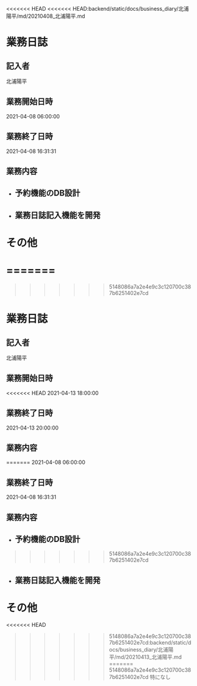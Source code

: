 <<<<<<< HEAD
<<<<<<< HEAD:backend/static/docs/business_diary/北浦陽平/md/20210408_北浦陽平.md
# 業務日誌

## 記入者

北浦陽平

## 業務開始日時

2021-04-08 06:00:00

## 業務終了日時

2021-04-08 16:31:31

## 業務内容

- 予約機能のDB設計
	- 
- 業務日誌記入機能を開発
	- 

# その他

=======
=======
>>>>>>> 5148086a7a2e4e9c3c120700c387b6251402e7cd
# 業務日誌

## 記入者

北浦陽平

## 業務開始日時

<<<<<<< HEAD
2021-04-13 18:00:00

## 業務終了日時

2021-04-13 20:00:00

## 業務内容

=======
2021-04-08 06:00:00

## 業務終了日時

2021-04-08 16:31:31

## 業務内容

- 予約機能のDB設計
	- 
>>>>>>> 5148086a7a2e4e9c3c120700c387b6251402e7cd
- 業務日誌記入機能を開発
	- 

# その他

<<<<<<< HEAD
>>>>>>> 5148086a7a2e4e9c3c120700c387b6251402e7cd:backend/static/docs/business_diary/北浦陽平/md/20210413_北浦陽平.md
=======
>>>>>>> 5148086a7a2e4e9c3c120700c387b6251402e7cd
特になし